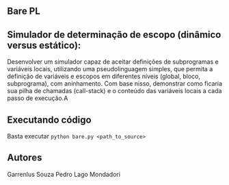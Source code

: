 ## Bare PL

## Simulador de determinação de escopo (dinâmico versus estático): 
  Desenvolver um simulador capaz de aceitar definições de subprogramas e variáveis locais, utilizando uma pseudolinguagem simples, que permita a definição de variáveis e escopos em diferentes níveis (global, bloco, subprograma), com aninhamento. Com base nisso, demonstrar como ficaria sua pilha de chamadas (call-stack) e o conteúdo das variáveis locais a cada passo de execução.A

## Executando código
  Basta executar
  ```python bare.py <path_to_source>```

## Autores
  Garrenlus Souza
  Pedro Lago Mondadori
